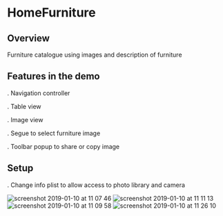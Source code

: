 # HomeFurniture

## Overview
Furniture catalogue using images and description of furniture

## Features in the demo

. Navigation controller

. Table view

. Image view

. Segue to select furniture image

. Toolbar popup to share or copy image


## Setup

. Change info plist to allow access to photo library and camera

![screenshot 2019-01-10 at 11 07 46](https://user-images.githubusercontent.com/36542195/50965962-71b33f80-14cb-11e9-9f85-f8035f660d2d.png)
![screenshot 2019-01-10 at 11 11 13](https://user-images.githubusercontent.com/36542195/50965965-724bd600-14cb-11e9-8f34-a8cfb0139f2b.png)
![screenshot 2019-01-10 at 11 09 58](https://user-images.githubusercontent.com/36542195/50965964-71b33f80-14cb-11e9-9464-5b9165f99b4e.png)
![screenshot 2019-01-10 at 11 26 10](https://user-images.githubusercontent.com/36542195/50965966-72e46c80-14cb-11e9-83f2-817140252137.png)
